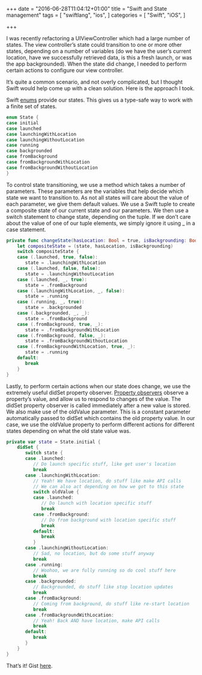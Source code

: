 +++
date = "2016-06-28T11:04:12+01:00"
title = "Swift and State management"
tags = [
    "swiftlang",
    "ios",
]
categories = [
    "Swift",
    "iOS",
]

+++

I was recently refactoring a UIViewController which had a large number of states. The view controller’s state could transition to one or more other states, depending on a number of variables (do we have the user’s current location, have we successfully retrieved data, is this a fresh launch, or was the app backgrounded). When the state did change, I needed to perform certain actions to configure our view controller.


It’s quite a common scenario, and not overly complicated, but I thought Swift would help come up with a clean solution. Here is the approach I took.

Swift [enums](https://developer.apple.com/library/content/documentation/Swift/Conceptual/Swift_Programming_Language/Enumerations.html) provide our states. This gives us a type-safe way to work with a finite set of states.

```swift
enum State {
case initial
case launched
case launchingWithLocation
case launchingWithoutLocation
case running
case backgrounded
case fromBackground
case fromBackgroundWithLocation
case fromBackgroundWithoutLocation
}
```

To control state transitioning, we use a method which takes a number of parameters. These parameters are the variables that help decide which state we want to transition to. As not all states will care about the value of each parameter, we give them default values. We use a Swift tuple to create a composite state of our current state and our parameters. We then use a switch statement to change state, depending on the tuple. If we don’t care about the value of one of our tuple elements, we simply ignore it using _ in a case statement.

```swift
private func changeState(hasLocation: Bool = true, isBackgrounding: Bool = false) {
    let compositeState = (state, hasLocation, isBackgrounding)
    switch compositeState {
    case (.launched, true, false):
       state = .launchingWithLocation
    case (.launched, false, false):
       state = .launchingWithoutLocation
    case (.launched, _, true):
       state = .fromBackground
    case (.launchingWithLocation, _, false):
       state = .running
    case (.running, _, true):
       state = .backgrounded
    case (.backgrounded, _, _):
       state = .fromBackground
    case (.fromBackground, true, _):
       state = .fromBackgroundWithLocation
    case (.fromBackground, false, _):
       state = .fromBackgroundWithoutLocation
    case (.fromBackgroundWithLocation, true, _):
       state = .running
    default:
       break
    }
}
```

Lastly, to perform certain actions when our state does change, we use the extremely useful didSet property observer. [Property observers](https://developer.apple.com/library/content/documentation/Swift/Conceptual/Swift_Programming_Language/Properties.html#//apple_ref/doc/uid/TP40014097-CH14-ID262) observe a property’s value, and allow us to respond to changes of the value. The didSet property observer is called immediately after a new value is stored. We also make use of the oldValue parameter. This is a constant parameter automatically passed to didSet which contains the old property value. In our case, we use the oldValue property to perform different actions for different states depending on what the old state value was.

```swift
private var state = State.initial {
    didSet {
       switch state {
       case .launched:
          // Do launch specific stuff, like get user's location
          break
       case .launchingWithLocation:
          // Yeah! We have location, do stuff like make API calls
          // We can also act depending on how we got to this state
          switch oldValue {
          case .launched:
             // Do launch with location specific stuff
             break
          case .fromBackground:
             // Do from background with location specific stuff
             break
          default:
             break
          }
       case .launchingWithoutLocation:
          // Sad, no location, but do some stuff anyway  
          break
       case .running:
          // Woohoo, we are fully running so do cool stuff here
          break
       case .backgrounded:
          // Backgrounded, do stuff like stop location updates
          break
       case .fromBackground:
          // Coming from background, do stuff like re-start location
          break
       case .fromBackgroundWithLocation:
          // Yeah! Back AND have location, make API calls
          break
       default:
          break
       }
    }
}
```

That’s it! Gist [here](https://gist.github.com/superpeteblaze/4114e34bdff308f49b0fa6ffddb65095).
